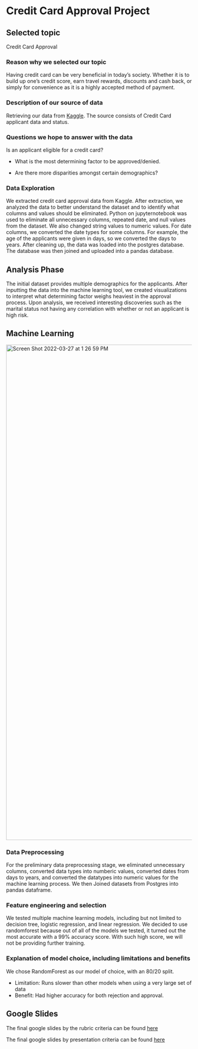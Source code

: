 # Credit Card Approval Project


##  Selected topic 
Credit Card Approval

### Reason why we selected our topic 
Having credit card can be very beneficial in today’s society. Whether it is to build up one’s credit score, earn travel rewards, discounts and cash back, or simply for convenience as it is a highly accepted method of payment. 

### Description of our source of data 
Retrieving our data from [Kaggle](https://www.kaggle.com/datasets/rikdifos/credit-card-approval-prediction/code?select=credit_record.csv). The source consists of Credit Card applicant data and status.


### Questions we hope to answer with the data
Is an applicant eligible for a credit card?

* What is the most determining factor to be approved/denied.

* Are there more disparities amongst certain demographics?

### Data Exploration
We extracted credit card approval data from Kaggle. After extraction, we analyzed the data to better understand the dataset and to identify what columns and values should be eliminated. Python on jupyternotebook was used to eliminate all unnecessary columns, repeated date, and null values from the dataset. We also changed string values to numeric values. For date columns, we converted the date types for some columns. For example, the age of the applicants were given in days, so we converted the days to years. After cleaning up, the data was loaded into the postgres database. The database was then joined and uploaded into a pandas database.

## Analysis Phase
The initial dataset provides multiple demographics for the applicants. After inputting the data into the machine learning tool, we created visualizations to interpret what determining factor weighs heaviest in the approval process. Upon analysis, we received interesting discoveries such as the marital status not having any correlation with whether or not an applicant is high risk.


## Machine Learning
<img width="1344" alt="Screen Shot 2022-03-27 at 1 26 59 PM" src="https://user-images.githubusercontent.com/89025577/160293282-f1b837d2-0c60-47bf-8bf5-66255a2bc4eb.png">

### Data Preprocessing


For the preliminary data preprocessing stage, we eliminated unnecessary columns, converted data types into numberic values, converted dates from days to years, and converted the datatypes into numeric values for the machine learning process. We then Joined datasets from Postgres into pandas dataframe.

### Feature engineering and selection


We tested multiple machine learning models, including but not limited to decision tree, logistic regression, and linear regression. We decided to use randomforest because out of all of the models we tested, it turned out the most accurate with a 99% accuracy score. With such high score, we will not be providing further training.


### Explanation of model choice, including limitations and benefits 

We chose RandomForest as our model of choice, with an 80/20 split.

* Limitation: Runs slower than other models when using a very large set of data
* Benefit: Had higher accuracy for both rejection and approval.	


## Google Slides
The final google slides by the rubric criteria can be found [here](https://docs.google.com/presentation/d/18r-0-Y9fYFxiQHHN1GIJQajiu8q7AQ_mORONhFp7d_Y/edit?usp=sharing)

The final google slides by presentation criteria can be found [here](https://docs.google.com/presentation/d/1vCq1hBp0jz1is1371oAH0iIhiZWpFG7T1LVnkmtsitU/edit?usp=sharing)

